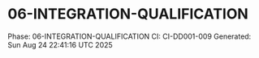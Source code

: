 # 06-INTEGRATION-QUALIFICATION
Phase: 06-INTEGRATION-QUALIFICATION
CI: CI-DD001-009
Generated: Sun Aug 24 22:41:16 UTC 2025
